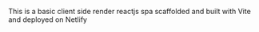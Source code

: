 This is a basic client side render reactjs spa scaffolded and built with Vite and deployed on Netlify
